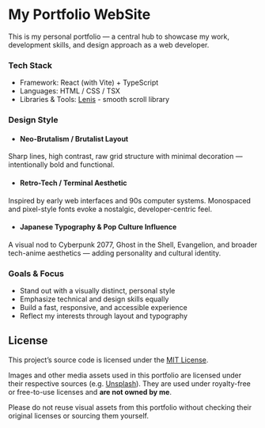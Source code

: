# My Portfolio WebSite

This is my personal portfolio — a central hub to showcase my work, development skills, and design approach as a web developer.

### Tech Stack

- Framework: React (with Vite) + TypeScript
- Languages: HTML / CSS / TSX
- Libraries & Tools: [Lenis](https://github.com/darkroomengineering/lenis) - smooth scroll library

### Design Style

- #### Neo-Brutalism / Brutalist Layout
Sharp lines, high contrast, raw grid structure with minimal decoration — intentionally bold and functional.

- #### Retro-Tech / Terminal Aesthetic
Inspired by early web interfaces and 90s computer systems. Monospaced and pixel-style fonts evoke a nostalgic, developer-centric feel.

- #### Japanese Typography & Pop Culture Influence
A visual nod to Cyberpunk 2077, Ghost in the Shell, Evangelion, and broader tech-anime aesthetics — adding personality and cultural identity.

### Goals & Focus

- Stand out with a visually distinct, personal style
- Emphasize technical and design skills equally
- Build a fast, responsive, and accessible experience
- Reflect my interests through layout and typography

## License

This project’s source code is licensed under the [MIT License](LICENSE).

Images and other media assets used in this portfolio are licensed under their respective sources (e.g. [Unsplash](https://unsplash.com/)). They are used under royalty-free or free-to-use licenses and **are not owned by me**.

Please do not reuse visual assets from this portfolio without checking their original licenses or sourcing them yourself.
